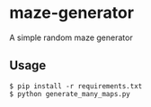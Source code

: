 # maze-generator
A simple random maze generator

## Usage
```
$ pip install -r requirements.txt
$ python generate_many_maps.py
```
